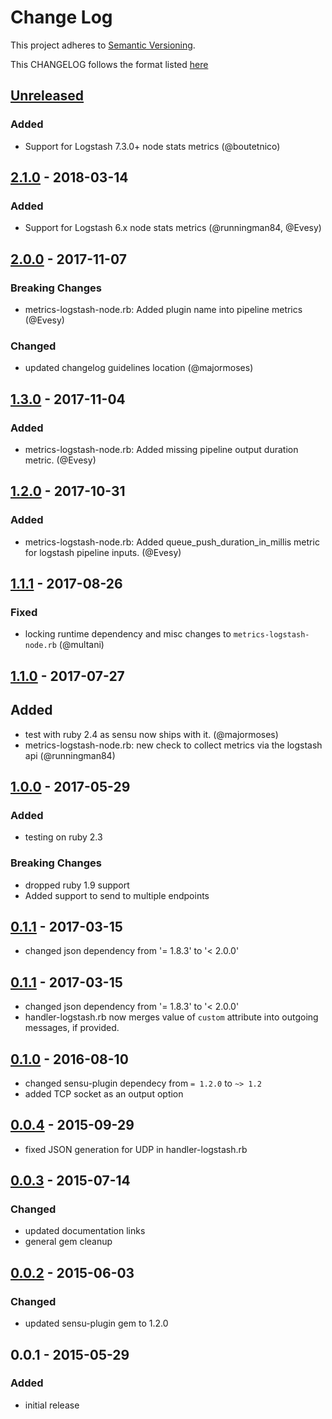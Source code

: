 # Change Log
This project adheres to [Semantic Versioning](http://semver.org/).

This CHANGELOG follows the format listed [here](https://github.com/sensu-plugins/community/blob/master/HOW_WE_CHANGELOG.md)

## [Unreleased]
### Added
- Support for Logstash 7.3.0+ node stats metrics (@boutetnico)

## [2.1.0] - 2018-03-14
### Added
- Support for Logstash 6.x node stats metrics (@runningman84, @Evesy)

## [2.0.0] - 2017-11-07
### Breaking Changes
- metrics-logstash-node.rb: Added plugin name into pipeline metrics (@Evesy)

### Changed
- updated changelog guidelines location (@majormoses)

## [1.3.0] - 2017-11-04
### Added
- metrics-logstash-node.rb: Added missing pipeline output duration metric. (@Evesy)

## [1.2.0] - 2017-10-31
### Added
- metrics-logstash-node.rb: Added queue_push_duration_in_millis metric for logstash pipeline inputs. (@Evesy)

## [1.1.1] - 2017-08-26
### Fixed
- locking runtime dependency and misc changes to `metrics-logstash-node.rb` (@multani)


## [1.1.0] - 2017-07-27
## Added
- test with ruby 2.4 as sensu now ships with it. (@majormoses)
- metrics-logstash-node.rb: new check to collect metrics via the logstash api (@runningman84)

## [1.0.0] - 2017-05-29
### Added
- testing on ruby 2.3

### Breaking Changes
- dropped ruby 1.9 support
- Added support to send to multiple endpoints

## [0.1.1] - 2017-03-15
- changed json dependency from '= 1.8.3' to '< 2.0.0'

## [0.1.1] - 2017-03-15
- changed json dependency from '= 1.8.3' to '< 2.0.0'
- handler-logstash.rb now merges value of `custom` attribute into
  outgoing messages, if provided.

## [0.1.0] - 2016-08-10
- changed sensu-plugin dependecy from `= 1.2.0` to `~> 1.2`
- added TCP socket as an output option

## [0.0.4] - 2015-09-29
- fixed JSON generation for UDP in handler-logstash.rb

## [0.0.3] - 2015-07-14
### Changed
- updated documentation links
- general gem cleanup

## [0.0.2] - 2015-06-03
### Changed
- updated sensu-plugin gem to 1.2.0

## 0.0.1 - 2015-05-29
### Added
- initial release

[Unreleased]: https://github.com/sensu-plugins/sensu-plugins-logstash/compare/2.1.0...HEAD
[2.1.0]: https://github.com/sensu-plugins/sensu-plugins-logstash/compare/2.0.0...2.1.0
[2.0.0]: https://github.com/sensu-plugins/sensu-plugins-logstash/compare/1.3.0...2.0.0
[1.3.0]: https://github.com/sensu-plugins/sensu-plugins-logstash/compare/1.2.0...1.3.0
[1.2.0]: https://github.com/sensu-plugins/sensu-plugins-logstash/compare/1.1.1...1.2.0
[1.1.1]: https://github.com/sensu-plugins/sensu-plugins-logstash/compare/1.1.0...1.1.1
[1.1.0]: https://github.com/sensu-plugins/sensu-plugins-logstash/compare/1.0.0...1.1.0
[1.0.0]: https://github.com/sensu-plugins/sensu-plugins-logstash/compare/0.1.1...1.0.0
[0.1.1]: https://github.com/sensu-plugins/sensu-plugins-logstash/compare/0.1.0...0.1.1
[0.1.0]: https://github.com/sensu-plugins/sensu-plugins-logstash/compare/0.0.4...0.1.0
[0.0.4]: https://github.com/sensu-plugins/sensu-plugins-logstash/compare/0.0.3...0.0.4
[0.0.3]: https://github.com/sensu-plugins/sensu-plugins-logstash/compare/0.0.2...0.0.3
[0.0.2]: https://github.com/sensu-plugins/sensu-plugins-logstash/compare/0.0.1...0.0.2
